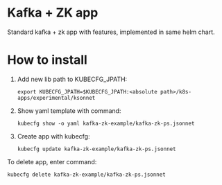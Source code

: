 # Kafka + ZK app

Standard kafka + zk app with features, implemented in same helm chart.

# How to install

1. Add new lib path to KUBECFG_JPATH:

   ```console
   export KUBECFG_JPATH=$KUBECFG_JPATH:<absolute path>/k8s-apps/experimental/ksonnet
   ```

2. Show yaml template with command:

   ```console
   kubecfg show -o yaml kafka-zk-example/kafka-zk-ps.jsonnet
   ```

3. Create app with kubecfg:

   ```console
   kubecfg update kafka-zk-example/kafka-zk-ps.jsonnet
   ```

To delete app, enter command:

```console
kubecfg delete kafka-zk-example/kafka-zk-ps.jsonnet
```
